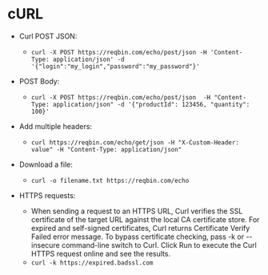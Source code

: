 # cURL

* Curl POST JSON:
	* `curl -X POST https://reqbin.com/echo/post/json
   -H 'Content-Type: application/json'
   -d '{"login":"my_login","password":"my_password"}'`

* POST Body:
	* `curl -X POST https://reqbin.com/echo/post/json 
   -H "Content-Type: application/json"
   -d '{"productId": 123456, "quantity": 100}'  `

 * Add multiple headers: 
 	* `curl https://reqbin.com/echo/get/json
   -H "X-Custom-Header: value"
   -H "Content-Type: application/json"
     `

 * Download a file:
 	* `curl -o filename.txt https://reqbin.com/echo`

 * HTTPS requests:
 	* When sending a request to an HTTPS URL, Curl verifies the SSL certificate of the target URL against the local CA certificate store. For expired and self-signed certificates, Curl returns Certificate Verify Failed error message. To bypass certificate checking, pass -k or --insecure command-line switch to Curl. Click Run to execute the Curl HTTPS request online and see the results. 
 	* `curl -k https://expired.badssl.com`